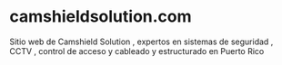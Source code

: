 # camshieldsolution.com
Sitio web de Camshield Solution , expertos en sistemas de seguridad , CCTV , control de acceso y cableado y estructurado en Puerto Rico 

